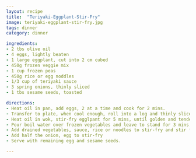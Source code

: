 ```yaml
---
layout: recipe
title:  "Teriyaki-Eggplant-Stir-Fry"
image: teriyaki-eggplant-stir-fry.jpg
tags: dinner
category: dinner

ingredients:
- 2 tbs olive oil
- 4 eggs, lightly beaten
- 1 large eggplant, cut into 2 cm cubed
- 450g frozen veggie mix
- 1 cup frozen peas
- 450g rice or egg noddles
- 1/3 cup of teriyaki sauce
- 3 spring onions, thinly sliced
- 1 tbs sesame seeds, toasted

directions:
- Heat oil in pan, add eggs, 2 at a time and cook for 2 mins. 
- Transfer to plate, when cool enough, roll into a log and thinly slice. 
- Heat oil in wok, stir-fry egglpant for 5 mins, until golden and tender
- Pour boil water over frozen vegetables and leave to stand for 3 mins, then drain
- Add drained vegetables, sauce, rice or noodles to stir-fry and stir for 2 mins 
- Add half the onion, egg to stir-fry 
- Serve with remaining egg and sesame seeds. 

---
```

